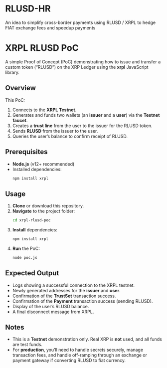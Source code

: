 # RLUSD-HR
An idea to simplify cross-border payments using RLUSD / XRPL to hedge FIAT exchange fees and speedup payments 

# XRPL RLUSD PoC

A simple Proof of Concept (PoC) demonstrating how to issue and transfer a custom token (“RLUSD”) on the XRP Ledger using the **xrpl** JavaScript library.

## Overview

This PoC:
1. Connects to the **XRPL Testnet**.  
2. Generates and funds two wallets (an **issuer** and a **user**) via the **Testnet faucet**.  
3. Creates a **trust line** from the user to the issuer for the RLUSD token.  
4. Sends **RLUSD** from the issuer to the user.  
5. Queries the user’s balance to confirm receipt of RLUSD.

## Prerequisites

- **Node.js** (v12+ recommended)
- Installed dependencies:
  ```bash
  npm install xrpl
  ```

## Usage

1. **Clone** or download this repository.  
2. **Navigate** to the project folder:
   ```bash
   cd xrpl-rlusd-poc
   ```
3. **Install** dependencies:
   ```bash
   npm install xrpl
   ```
4. **Run** the PoC:
   ```bash
   node poc.js
   ```

## Expected Output

- Logs showing a successful connection to the XRPL testnet.  
- Newly generated addresses for the **issuer** and **user**.  
- Confirmation of the **TrustSet** transaction success.  
- Confirmation of the **Payment** transaction success (sending RLUSD).  
- Display of the user’s RLUSD balance.  
- A final disconnect message from XRPL.

## Notes

- This is a **Testnet** demonstration only. Real XRP is **not** used, and all funds are test funds.  
- For **production**, you’ll need to handle secrets securely, manage transaction fees, and handle off-ramping through an exchange or payment gateway if converting RLUSD to fiat currency.
